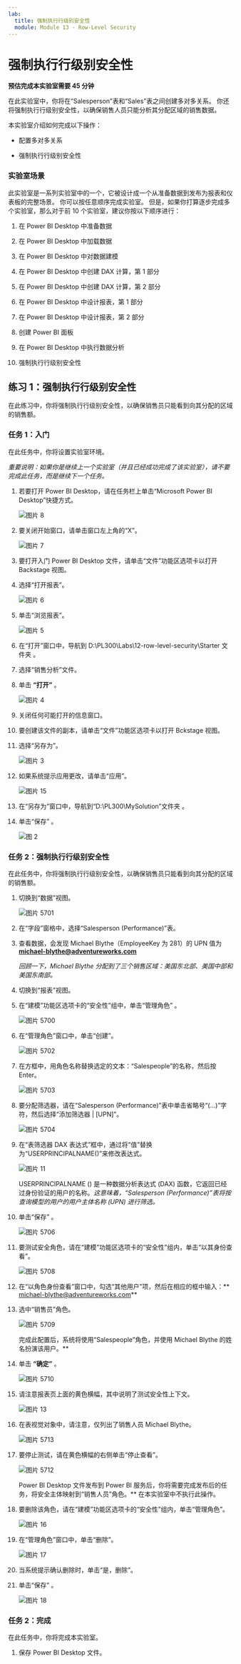```yaml
---
lab:
  title: 强制执行行级别安全性
  module: Module 13 - Row-Level Security
---
```



# <a name="enforce-row-level-security"></a>强制执行行级别安全性

**预估完成本实验室需要 45 分钟**

在此实验室中，你将在“Salesperson”表和“Sales”表之间创建多对多关系。 你还将强制执行行级别安全性，以确保销售人员只能分析其分配区域的销售数据。

本实验室介绍如何完成以下操作：

- 配置多对多关系

- 强制执行行级别安全性

### <a name="lab-story"></a>**实验室场景**

此实验室是一系列实验室中的一个，它被设计成一个从准备数据到发布为报表和仪表板的完整场景。 你可以按任意顺序完成实验室。 但是，如果你打算逐步完成多个实验室，那么对于前 10 个实验室，建议你按以下顺序进行：

1. 在 Power BI Desktop 中准备数据

2. 在 Power BI Desktop 中加载数据

3. 在 Power BI Desktop 中对数据建模

5. 在 Power BI Desktop 中创建 DAX 计算，第 1 部分

6. 在 Power BI Desktop 中创建 DAX 计算，第 2 部分

7. 在 Power BI Desktop 中设计报表，第 1 部分

8. 在 Power BI Desktop 中设计报表，第 2 部分

9. 创建 Power BI 面板

10. 在 Power BI Desktop 中执行数据分析

11. 强制执行行级别安全性

## <a name="exercise-1-enforce-row-level-security"></a>**练习 1：强制执行行级别安全性**

在此练习中，你将强制执行行级别安全性，以确保销售员只能看到向其分配的区域的销售额。

### <a name="task-1-get-started"></a>**任务 1：入门**

在此任务中，你将设置实验室环境。

*重要说明：如果你是继续上一个实验室（并且已经成功完成了该实验室），请不要完成此任务，而是继续下一个任务。*

1. 若要打开 Power BI Desktop，请在任务栏上单击“Microsoft Power BI Desktop”快捷方式。

    ![图片 8](Linked_image_Files/04-configure-data-model-in-power-bi-desktop-advanced_image1.png)

1. 要关闭开始窗口，请单击窗口左上角的“X”。

    ![图片 7](Linked_image_Files/04-configure-data-model-in-power-bi-desktop-advanced_image2.png)

1. 要打开入门 Power BI Desktop 文件，请单击“文件”功能区选项卡以打开 Backstage 视图。

1. 选择“打开报表”。

    ![图片 6](Linked_image_Files/04-configure-data-model-in-power-bi-desktop-advanced_image3.png)

1. 单击“浏览报表”。

    ![图片 5](Linked_image_Files/04-configure-data-model-in-power-bi-desktop-advanced_image4.png)

1. 在“打开”窗口中，导航到 D:\PL300\Labs\12-row-level-security\Starter 文件夹 。

1. 选择“销售分析”文件。

1. 单击 **“打开”** 。

    ![图片 4](Linked_image_Files/04-configure-data-model-in-power-bi-desktop-advanced_image5.png)

1. 关闭任何可能打开的信息窗口。

1. 要创建该文件的副本，请单击“文件”功能区选项卡以打开 Bckstage 视图。

1. 选择“另存为”。

    ![图片 3](Linked_image_Files/04-configure-data-model-in-power-bi-desktop-advanced_image6.png)

1. 如果系统提示应用更改，请单击“应用”。

    ![图片 15](Linked_image_Files/04-configure-data-model-in-power-bi-desktop-advanced_image7.png)

1. 在“另存为”窗口中，导航到“D:\PL300\MySolution”文件夹 。

1. 单击“保存” 。

    ![图 2](Linked_image_Files/04-configure-data-model-in-power-bi-desktop-advanced_image8.png)

### <a name="task-2-enforce-row-level-security"></a>**任务 2：强制执行行级别安全性**

在此任务中，你将强制执行行级别安全性，以确保销售员只能看到向其分配的区域的销售额。

1. 切换到“数据”视图。

    ![图片 5701](Linked_image_Files/04-configure-data-model-in-power-bi-desktop-advanced_image20.png)

2. 在“字段”窗格中，选择“Salesperson (Performance)”表。

3. 查看数据，会发现 Michael Blythe（EmployeeKey 为 281）的 UPN 值为 **michael-blythe@adventureworks.com**

    *回顾一下，Michael Blythe 分配到了三个销售区域：美国东北部、美国中部和美国东南部。*

4. 切换到“报表”视图。

5. 在“建模”功能区选项卡的“安全性”组中，单击“管理角色”  。

    ![图片 5700](Linked_image_Files/04-configure-data-model-in-power-bi-desktop-advanced_image21.png)

6. 在“管理角色”窗口中，单击“创建”。

    ![图片 5702](Linked_image_Files/04-configure-data-model-in-power-bi-desktop-advanced_image22.png)

7. 在方框中，用角色名称替换选定的文本：“Salespeople”的名称，然后按 Enter。

    ![图片 5703](Linked_image_Files/04-configure-data-model-in-power-bi-desktop-advanced_image23.png)

8. 要分配筛选器，请在“Salesperson (Performance)”表中单击省略号“(…)”字符，然后选择“添加筛选器 \| [UPN]”。

    ![图片 5704](Linked_image_Files/04-configure-data-model-in-power-bi-desktop-advanced_image24.png)

9. 在“表筛选器 DAX 表达式”框中，通过将“值”替换为“USERPRINCIPALNAME()”来修改表达式。

    ![图片 11](Linked_image_Files/04-configure-data-model-in-power-bi-desktop-advanced_image25.png)

    USERPRINCIPALNAME () 是一种数据分析表达式 (DAX) 函数，它返回已经过身份验证的用户的名称。*这意味着，“Salesperson (Performance)”表将按查询模型的用户的用户主体名称 (UPN) 进行筛选。*

10. 单击“保存” 。

    ![图片 5706](Linked_image_Files/04-configure-data-model-in-power-bi-desktop-advanced_image26.png)

11. 要测试安全角色，请在“建模”功能区选项卡的“安全性”组内，单击“以其身份查看”。

    ![图片 5708](Linked_image_Files/04-configure-data-model-in-power-bi-desktop-advanced_image27.png)

12. 在“以角色身份查看”窗口中，勾选“其他用户”项，然后在相应的框中输入：** michael-blythe@adventureworks.com**

13. 选中“销售员”角色。

    ![图片 5709](Linked_image_Files/04-configure-data-model-in-power-bi-desktop-advanced_image28.png)

    完成此配置后，系统将使用“Salespeople”角色，并使用 Michael Blythe 的姓名扮演该用户。**

14. 单击 **“确定”** 。

    ![图片 5710](Linked_image_Files/04-configure-data-model-in-power-bi-desktop-advanced_image29.png)

15. 请注意报表页上面的黄色横幅，其中说明了测试安全性上下文。

    ![图片 13](Linked_image_Files/04-configure-data-model-in-power-bi-desktop-advanced_image30.png)

16. 在表视觉对象中，请注意，仅列出了销售人员 Michael Blythe。

    ![图片 5713](Linked_image_Files/04-configure-data-model-in-power-bi-desktop-advanced_image31.png)

17. 要停止测试，请在黄色横幅的右侧单击“停止查看”。

    ![图片 5712](Linked_image_Files/04-configure-data-model-in-power-bi-desktop-advanced_image32.png)

    Power BI Desktop 文件发布到 Power BI 服务后，你将需要完成发布后的任务，将安全主体映射到“销售人员”角色。** 在本实验室中不执行此操作。

18. 要删除该角色，请在“建模”功能区选项卡的“安全性”组内，单击“管理角色”。

    ![图片 16](Linked_image_Files/04-configure-data-model-in-power-bi-desktop-advanced_image33.png)

19. 在“管理角色”窗口中，单击“删除”。

    ![图片 17](Linked_image_Files/04-configure-data-model-in-power-bi-desktop-advanced_image34.png)

20. 当系统提示确认删除时，单击“是，删除”。

21. 单击“保存” 。

    ![图片 18](Linked_image_Files/04-configure-data-model-in-power-bi-desktop-advanced_image35.png)

### <a name="task-2-finish-up"></a>**任务 2：完成**

在此任务中，你将完成本实验室。

1. 保存 Power BI Desktop 文件。
